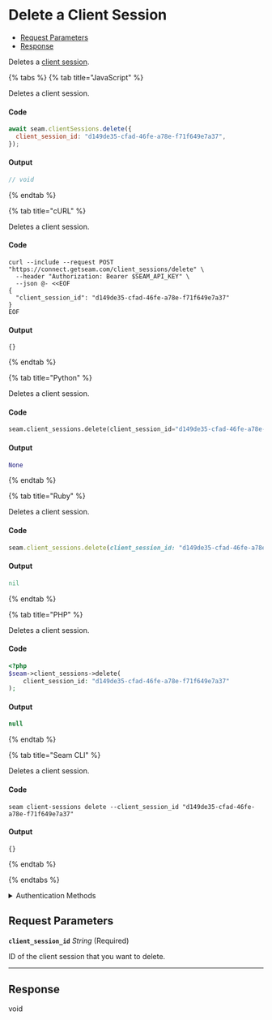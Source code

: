# Delete a Client Session

- [Request Parameters](#request-parameters)
- [Response](#response)

Deletes a [client session](../../core-concepts/authentication/client-session-tokens/README.md).


{% tabs %}
{% tab title="JavaScript" %}

Deletes a client session.

#### Code

```javascript
await seam.clientSessions.delete({
  client_session_id: "d149de35-cfad-46fe-a78e-f71f649e7a37",
});
```

#### Output

```javascript
// void
```
{% endtab %}

{% tab title="cURL" %}

Deletes a client session.

#### Code

```curl
curl --include --request POST "https://connect.getseam.com/client_sessions/delete" \
  --header "Authorization: Bearer $SEAM_API_KEY" \
  --json @- <<EOF
{
  "client_session_id": "d149de35-cfad-46fe-a78e-f71f649e7a37"
}
EOF
```

#### Output

```curl
{}
```
{% endtab %}

{% tab title="Python" %}

Deletes a client session.

#### Code

```python
seam.client_sessions.delete(client_session_id="d149de35-cfad-46fe-a78e-f71f649e7a37")
```

#### Output

```python
None
```
{% endtab %}

{% tab title="Ruby" %}

Deletes a client session.

#### Code

```ruby
seam.client_sessions.delete(client_session_id: "d149de35-cfad-46fe-a78e-f71f649e7a37")
```

#### Output

```ruby
nil
```
{% endtab %}

{% tab title="PHP" %}

Deletes a client session.

#### Code

```php
<?php
$seam->client_sessions->delete(
    client_session_id: "d149de35-cfad-46fe-a78e-f71f649e7a37"
);
```

#### Output

```php
null
```
{% endtab %}

{% tab title="Seam CLI" %}

Deletes a client session.

#### Code

```seam_cli
seam client-sessions delete --client_session_id "d149de35-cfad-46fe-a78e-f71f649e7a37"
```

#### Output

```seam_cli
{}
```
{% endtab %}

{% endtabs %}


<details>

<summary>Authentication Methods</summary>

- API key
- Personal access token
  <br>Must also include the `seam-workspace` header in the request.

To learn more, see [Authentication](https://docs.seam.co/latest/api/authentication).
</details>

## Request Parameters

**`client_session_id`** *String* (Required)

ID of the client session that you want to delete.

---


## Response

void

